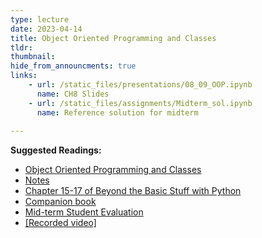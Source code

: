 ```yaml
---
type: lecture
date: 2023-04-14
title: Object Oriented Programming and Classes
tldr: 
thumbnail: 
hide_from_announcments: true
links: 
    - url: /static_files/presentations/08_09_OOP.ipynb
      name: CH8 Slides 
    - url: /static_files/assignments/Midterm_sol.ipynb
      name: Reference solution for midterm
      
---
```

**Suggested Readings:**
- [Object Oriented Programming and Classes](https://github.com/phonchi/nsysu-math106A/blob/master/static_files/presentations/08_09_OOP.ipynb)
- [Notes](https://hackmd.io/@phonchi/programming-ch8)
- [Chapter 15-17 of Beyond the Basic Stuff with Python](https://inventwithpython.com/beyond/chapter15.html) 
- [Companion book](https://phonchi.github.io/Computer_Programming/)
- [Mid-term Student Evaluation](https://docs.google.com/forms/d/e/1FAIpQLSc6aDgbilifQgDfvRgBI1-OJ4ApBdiO7npTPDNJw8UvdZ5-Tw/viewform)
- [[Recorded video]](https://youtube.com/playlist?list=PLHNZtBNWQ-84BrIlZ_oKBgkcoTlXQk9nl)


